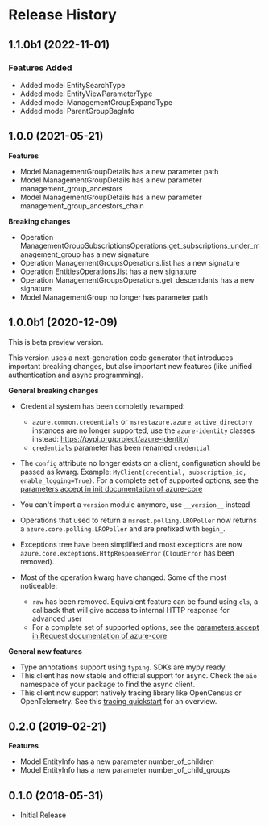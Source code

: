 # Release History

## 1.1.0b1 (2022-11-01)

### Features Added

  - Added model EntitySearchType
  - Added model EntityViewParameterType
  - Added model ManagementGroupExpandType
  - Added model ParentGroupBagInfo

## 1.0.0 (2021-05-21)

**Features**

  - Model ManagementGroupDetails has a new parameter path
  - Model ManagementGroupDetails has a new parameter management_group_ancestors
  - Model ManagementGroupDetails has a new parameter management_group_ancestors_chain

**Breaking changes**

  - Operation ManagementGroupSubscriptionsOperations.get_subscriptions_under_management_group has a new signature
  - Operation ManagementGroupsOperations.list has a new signature
  - Operation EntitiesOperations.list has a new signature
  - Operation ManagementGroupsOperations.get_descendants has a new signature
  - Model ManagementGroup no longer has parameter path

## 1.0.0b1 (2020-12-09)

This is beta preview version.

This version uses a next-generation code generator that introduces important breaking changes, but also important new features (like unified authentication and async programming).

**General breaking changes**

- Credential system has been completly revamped:

  - `azure.common.credentials` or `msrestazure.azure_active_directory` instances are no longer supported, use the `azure-identity` classes instead: https://pypi.org/project/azure-identity/
  - `credentials` parameter has been renamed `credential`

- The `config` attribute no longer exists on a client, configuration should be passed as kwarg. Example: `MyClient(credential, subscription_id, enable_logging=True)`. For a complete set of
  supported options, see the [parameters accept in init documentation of azure-core](https://github.com/Azure/azure-sdk-for-python/blob/main/sdk/core/azure-core/CLIENT_LIBRARY_DEVELOPER.md#available-policies)
- You can't import a `version` module anymore, use `__version__` instead
- Operations that used to return a `msrest.polling.LROPoller` now returns a `azure.core.polling.LROPoller` and are prefixed with `begin_`.
- Exceptions tree have been simplified and most exceptions are now `azure.core.exceptions.HttpResponseError` (`CloudError` has been removed).
- Most of the operation kwarg have changed. Some of the most noticeable:

  - `raw` has been removed. Equivalent feature can be found using `cls`, a callback that will give access to internal HTTP response for advanced user
  - For a complete set of
  supported options, see the [parameters accept in Request documentation of azure-core](https://github.com/Azure/azure-sdk-for-python/blob/main/sdk/core/azure-core/CLIENT_LIBRARY_DEVELOPER.md#available-policies)

**General new features**

- Type annotations support using `typing`. SDKs are mypy ready.
- This client has now stable and official support for async. Check the `aio` namespace of your package to find the async client.
- This client now support natively tracing library like OpenCensus or OpenTelemetry. See this [tracing quickstart](https://github.com/Azure/azure-sdk-for-python/tree/main/sdk/core/azure-core-tracing-opentelemetry) for an overview.

## 0.2.0 (2019-02-21)

**Features**

  - Model EntityInfo has a new parameter number_of_children
  - Model EntityInfo has a new parameter number_of_child_groups

## 0.1.0 (2018-05-31)

  - Initial Release
